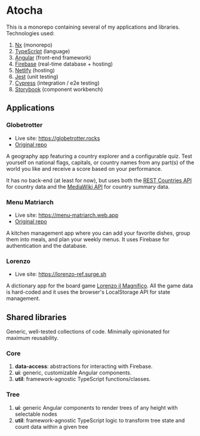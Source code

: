 # Atocha

This is a monorepo containing several of my applications and libraries. Technologies used:

1. [Nx](https://nx.dev/) (monorepo)
2. [TypeScript](https://www.typescriptlang.org/) (language)
3. [Angular](https://angular.io/) (front-end framework)
4. [Firebase](https://firebase.google.com/) (real-time database + hosting)
5. [Netlify](https://www.netlify.com/) (hosting)
6. [Jest](https://jestjs.io/) (unit testing)
7. [Cypress](https://www.cypress.io/) (integration / e2e testing)
8. [Storybook](https://storybook.js.org/) (component workbench)

## Applications

### Globetrotter

- Live site: https://globetrotter.rocks
- [Original repo](https://github.com/johnnycopes/globetrotter)

A geography app featuring a country explorer and a configurable quiz. Test yourself on national flags, capitals, or country names from any part(s) of the world you like and receive a score based on your performance.

It has no back-end (at least for now), but uses both the [REST Countries API](https://restcountries.com/) for country data and the [MediaWiki API](https://www.mediawiki.org/wiki/API:Main_page) for country summary data.

### Menu Matriarch

- Live site: https://menu-matriarch.web.app
- [Original repo](https://github.com/johnnycopes/menu-matriarch)

A kitchen management app where you can add your favorite dishes, group them into meals, and plan your weekly menus. It uses Firebase for authentication and the database.

### Lorenzo

- Live site: https://lorenzo-ref.surge.sh

A dictionary app for the board game [Lorenzo il Magnifico](https://boardgamegeek.com/boardgame/203993/lorenzo-il-magnifico). All the game data is hard-coded and it uses the browser's LocalStorage API for state management.

## Shared libraries

Generic, well-tested collections of code. Minimally opinionated for maximum reusability.

### Core

1. **data-access**: abstractions for interacting with Firebase.
1. **ui**: generic, customizable Angular components.
1. **util**: framework-agnostic TypeScript functions/classes.

### Tree

1. **ui**: generic Angular components to render trees of any height with selectable nodes
2. **util**: framework-agnostic TypeScript logic to transform tree state and count data within a given tree
